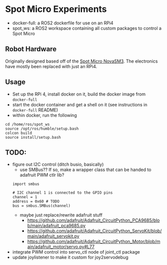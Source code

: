 # Spot Micro Experiments

* docker-full: a ROS2 dockerfile for use on an RPi4
* spot_ws: a ROS2 workspace containing all custom packages to control a Spot Micro

## Robot Hardware

Originally designed based off of the [Spot Micro NovaSM3](https://novaspotmicro.com/). The electronics have mostly been replaced with just an RPi4.

## Usage

* Set up the RPi 4, install docker on it, build the docker image from `docker-full`
* start the docker container and get a shell on it (see instructions in `docker-full` README)
* within docker, run the following

```
cd /home/ros/spot_ws
source /opt/ros/humble/setup.bash
colcon build
source install/setup.bash
```

## TODO:

* figure out I2C control (ditch busio, basically)
  * use SMBus?? If so, make a wrapper class that can be handed to adafruit PWM ctlr lib?
  ```
  import smbus

  # I2C channel 1 is connected to the GPIO pins
  channel = 1
  address = 0x60 # TODO
  bus = smbus.SMBus(channel)
  ```
  * maybe just replace/rewrite adafruit stuff
    * https://github.com/adafruit/Adafruit_CircuitPython_PCA9685/blob/main/adafruit_pca9685.py
    * https://github.com/adafruit/Adafruit_CircuitPython_ServoKit/blob/main/adafruit_servokit.py
    * https://github.com/adafruit/Adafruit_CircuitPython_Motor/blob/main/adafruit_motor/servo.py#L77
* integrate PWM control into servo_ctl node of joint_ctl package
* update joylistener to make it custom for joy2servodebug